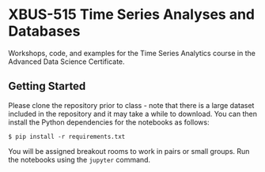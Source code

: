 # XBUS-515 Time Series Analyses and Databases

Workshops, code, and examples for the Time Series Analytics course in the Advanced Data Science Certificate.

## Getting Started

Please clone the repository prior to class - note that there is a large dataset included in the repository and it may take a while to download. You can then install the Python dependencies for the notebooks as follows:

```
$ pip install -r requirements.txt
```

You will be assigned breakout rooms to work in pairs or small groups. Run the notebooks using the `jupyter` command.
